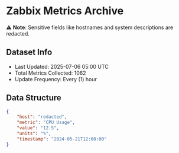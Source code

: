 # Zabbix Metrics Archive

⚠️ **Note**: Sensitive fields like hostnames and system descriptions are redacted.

## Dataset Info
- Last Updated: 2025-07-06 05:00 UTC
- Total Metrics Collected: 1062
- Update Frequency: Every (1) hour

## Data Structure
```json
{
    "host": "redacted",
    "metric": "CPU Usage",
    "value": "12.5",
    "units": "%",
    "timestamp": "2024-05-21T12:00:00"
}
```
